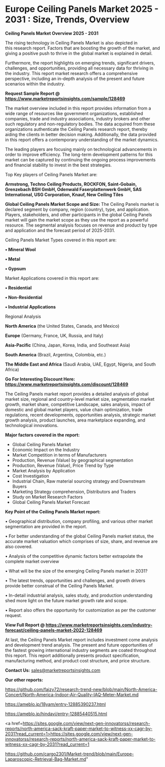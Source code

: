  # Europe Ceiling Panels Market 2025 - 2031 : Size, Trends, Overview

<Strong> Ceiling Panels Market Overview 2025 - 2031</strong>

The rising technology in Ceiling Panels Market is also depicted in this research report. Factors that are boosting the growth of the market, and giving a positive push to thrive in the global market is explained in detail.

Furthermore, the report highlights on emerging trends, significant drivers, challenges, and opportunities, providing all necessary data for thriving in the industry. This report market research offers a comprehensive perspective, including an in-depth analysis of the present and future scenarios within the industry.

<strong>Request Sample Report @ <a href=https://www.marketreportsinsights.com/sample/128469>https://www.marketreportsinsights.com/sample/128469</a></strong>

The market overview included in this report provides information from a wide range of resources like government organizations, established companies, trade and industry associations, industry brokers and other such regulatory and non-regulatory bodies. The data acquired from these organizations authenticate the Ceiling Panels research report, thereby aiding the clients in better decision making. Additionally, the data provided in this report offers a contemporary understanding of the market dynamics.

The leading players are focusing mainly on technological advancements in order to improve efficiency. The long-term development patterns for this market can be captured by continuing the ongoing process improvements and financial stability to invest in the best strategies.

Top Key players of Ceiling Panels Market are:

<strong>Armstrong, Techno Ceiling Products, ROCKFON, Saint-Gobain, Grenzebach BSH GmbH, Odenwald Faserplattenwerk GmbH, SAS International, USG Corporation, Knauf, New Ceiling Tiles</strong>

<strong><b>Global Ceiling Panels Market Scope and Size:</b></strong>
The Ceiling Panels market is declared segment by company, region (country), type, and application. Players, stakeholders, and other participants in the global Ceiling Panels market will gain the market scope as they use the report as a powerful resource. The segmental analysis focuses on revenue and product by type and application and the forecast period of 2025-2031.

Ceiling Panels Market Types covered in this report are:

<strong>• Mineral Wool

• Metal

• Gypsum</strong>

Market Applications covered in this report are:

<strong>• Residential

• Non-Residential

• Industrial Applications</strong> 

Regional Analysis

<strong>North America</strong> (the United States, Canada, and Mexico)

<strong>Europe</strong> (Germany, France, UK, Russia, and Italy)

<strong>Asia-Pacific</strong> (China, Japan, Korea, India, and Southeast Asia)

<strong>South America</strong> (Brazil, Argentina, Colombia, etc.)

<strong>The Middle East and Africa</strong> (Saudi Arabia, UAE, Egypt, Nigeria, and South Africa)

<strong>Go For Interesting Discount Here: <a href=https://www.marketreportsinsights.com/discount/128469>https://www.marketreportsinsights.com/discount/128469</a></strong>

The Ceiling Panels market report provides a detailed analysis of global market size, regional and country-level market size, segmentation market growth, market share, competitive Landscape, sales analysis, impact of domestic and global market players, value chain optimization, trade regulations, recent developments, opportunities analysis, strategic market growth analysis, product launches, area marketplace expanding, and technological innovations.

<strong><b>Major factors covered in the report:</b></strong>
<ul>
  <li>Global Ceiling Panels Market </li>
  <li>Economic Impact on the Industry</li>
  <li>Market Competition in terms of Manufacturers</li>
  <li>Production, Revenue (Value) by geographical segmentation</li>
  <li>Production, Revenue (Value), Price Trend by Type</li>
  <li>Market Analysis by Application</li>
  <li>Cost Investigation</li>
  <li>Industrial Chain, Raw material sourcing strategy and Downstream Buyers</li>
  <li>Marketing Strategy comprehension, Distributors and Traders</li>
  <li>Study on Market Research Factors</li>
  <li>Global Ceiling Panels Market Forecast</li>
</ul>

<strong><b>Key Point of the Ceiling Panels Market report:</b></strong>

• Geographical distribution, company profiling, and various other market segmentation are provided in the report.

• For better understanding of the global Ceiling Panels market status, the accurate market valuation which comprises of size, share, and revenue are also covered.

• Analysis of the competitive dynamic factors better extrapolate the complete market overview

• What will be the size of the emerging Ceiling Panels market in 2031?

• The latest trends, opportunities and challenges, and growth drivers provide better construal of the Ceiling Panels Market.

• In-detail industrial analysis, sales study, and production understanding shed more light on the future market growth rate and scope.

• Report also offers the opportunity for customization as per the customer request.

<strong><b>View Full Report @ <a href=https://www.marketreportsinsights.com/industry-forecast/ceiling-panels-market-2022-128469>https://www.marketreportsinsights.com/industry-forecast/ceiling-panels-market-2022-128469</a></b></strong>


At last, the Ceiling Panels Market report includes investment come analysis and development trend analysis. The present and future opportunities of the fastest growing international industry segments are coated throughout this report. This report additionally presents product specification, manufacturing method, and product cost structure, and price structure.

<strong>Contact Us:</strong>
sales@marketreportsinsights.com

<strong>Our other reports:</strong>

<a href=https://github.com/faizy72/research-trend-new/blob/main/North-America-Concert/North-America-Indoor-Air-Quality-IAQ-Meter-Market.md>https://github.com/faizy72/research-trend-new/blob/main/North-America-Concert/North-America-Indoor-Air-Quality-IAQ-Meter-Market.md</a>

<a href=https://ameblo.jp/18yam/entry-12885390237.html>https://ameblo.jp/18yam/entry-12885390237.html</a>

<a href=https://ameblo.jp/hindavi/entry-12885440515.html>https://ameblo.jp/hindavi/entry-12885440515.html</a>

<a href=https://sites.google.com/view/next-gen-innovatorss/research-reports/north-america-sack-kraft-paper-market-to-witness-xx-cagr-by-2031?read_current=1>https://sites.google.com/view/next-gen-innovatorss/research-reports/north-america-sack-kraft-paper-market-to-witness-xx-cagr-by-2031?read_current=1</a>

<a href=https://github.com/cargo2301/Market-trend/blob/main/Europe-Laparoscopic-Retrieval-Bag-Market.md>https://github.com/cargo2301/Market-trend/blob/main/Europe-Laparoscopic-Retrieval-Bag-Market.md</a>"

